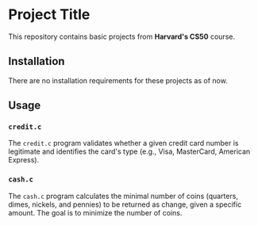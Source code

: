 # Project Title

This repository contains basic projects from **Harvard's CS50** course.

## Installation

There are no installation requirements for these projects as of now.

## Usage

### `credit.c`
The `credit.c` program validates whether a given credit card number is legitimate and identifies the card's type (e.g., Visa, MasterCard, American Express).

### `cash.c`
The `cash.c` program calculates the minimal number of coins (quarters, dimes, nickels, and pennies) to be returned as change, given a specific amount. The goal is to minimize the number of coins.



